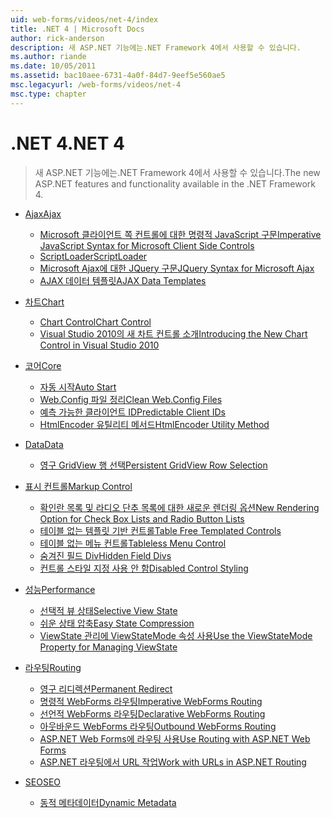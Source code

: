 ```yaml
---
uid: web-forms/videos/net-4/index
title: .NET 4 | Microsoft Docs
author: rick-anderson
description: 새 ASP.NET 기능에는.NET Framework 4에서 사용할 수 있습니다.
ms.author: riande
ms.date: 10/05/2011
ms.assetid: bac10aee-6731-4a0f-84d7-9eef5e560ae5
msc.legacyurl: /web-forms/videos/net-4
msc.type: chapter
---
```

<a name="net-4"></a><span data-ttu-id="dcb80-103">.NET 4</span><span class="sxs-lookup"><span data-stu-id="dcb80-103">.NET 4</span></span>
====================
> <span data-ttu-id="dcb80-104">새 ASP.NET 기능에는.NET Framework 4에서 사용할 수 있습니다.</span><span class="sxs-lookup"><span data-stu-id="dcb80-104">The new ASP.NET features and functionality available in the .NET Framework 4.</span></span>


- [<span data-ttu-id="dcb80-105">Ajax</span><span class="sxs-lookup"><span data-stu-id="dcb80-105">Ajax</span></span>](ajax/index.md)

    - [<span data-ttu-id="dcb80-106">Microsoft 클라이언트 쪽 컨트롤에 대한 명령적 JavaScript 구문</span><span class="sxs-lookup"><span data-stu-id="dcb80-106">Imperative JavaScript Syntax for Microsoft Client Side Controls</span></span>](ajax/aspnet-4-quick-hit-imperative-javascript-syntax-for-microsoft-client-side-controls.md)
    - [<span data-ttu-id="dcb80-107">ScriptLoader</span><span class="sxs-lookup"><span data-stu-id="dcb80-107">ScriptLoader</span></span>](ajax/aspnet-4-quick-hit-the-scriptloader.md)
    - [<span data-ttu-id="dcb80-108">Microsoft Ajax에 대한 JQuery 구문</span><span class="sxs-lookup"><span data-stu-id="dcb80-108">JQuery Syntax for Microsoft Ajax</span></span>](ajax/aspnet-4-quick-hit-jquery-syntax-for-microsoft-ajax.md)
    - [<span data-ttu-id="dcb80-109">AJAX 데이터 템플릿</span><span class="sxs-lookup"><span data-stu-id="dcb80-109">AJAX Data Templates</span></span>](ajax/aspnet-4-quick-hit-ajax-data-templates.md)
- [<span data-ttu-id="dcb80-110">차트</span><span class="sxs-lookup"><span data-stu-id="dcb80-110">Chart</span></span>](chart/index.md)

    - [<span data-ttu-id="dcb80-111">Chart Control</span><span class="sxs-lookup"><span data-stu-id="dcb80-111">Chart Control</span></span>](chart/aspnet-4-quick-hit-chart-control.md)
    - [<span data-ttu-id="dcb80-112">Visual Studio 2010의 새 차트 컨트롤 소개</span><span class="sxs-lookup"><span data-stu-id="dcb80-112">Introducing the New Chart Control in Visual Studio 2010</span></span>](chart/aspnet-4-how-do-i-introducing-the-new-chart-control-in-visual-studio-2010.md)
- [<span data-ttu-id="dcb80-113">코어</span><span class="sxs-lookup"><span data-stu-id="dcb80-113">Core</span></span>](core/index.md)

    - [<span data-ttu-id="dcb80-114">자동 시작</span><span class="sxs-lookup"><span data-stu-id="dcb80-114">Auto Start</span></span>](core/aspnet-4-quick-hit-auto-start.md)
    - [<span data-ttu-id="dcb80-115">Web.Config 파일 정리</span><span class="sxs-lookup"><span data-stu-id="dcb80-115">Clean Web.Config Files</span></span>](core/aspnet-4-quick-hit-clean-webconfig-files.md)
    - [<span data-ttu-id="dcb80-116">예측 가능한 클라이언트 ID</span><span class="sxs-lookup"><span data-stu-id="dcb80-116">Predictable Client IDs</span></span>](core/aspnet-4-quick-hit-predictable-client-ids.md)
    - [<span data-ttu-id="dcb80-117">HtmlEncoder 유틸리티 메서드</span><span class="sxs-lookup"><span data-stu-id="dcb80-117">HtmlEncoder Utility Method</span></span>](core/aspnet-4-quick-hit-the-htmlencoder-utility-method.md)
- [<span data-ttu-id="dcb80-118">Data</span><span class="sxs-lookup"><span data-stu-id="dcb80-118">Data</span></span>](data/index.md)

    - [<span data-ttu-id="dcb80-119">영구 GridView 행 선택</span><span class="sxs-lookup"><span data-stu-id="dcb80-119">Persistent GridView Row Selection</span></span>](data/aspnet-4-quick-hit-persistent-gridview-row-selection.md)
- [<span data-ttu-id="dcb80-120">표시 컨트롤</span><span class="sxs-lookup"><span data-stu-id="dcb80-120">Markup Control</span></span>](markup-control/index.md)

    - [<span data-ttu-id="dcb80-121">확인란 목록 및 라디오 단추 목록에 대한 새로운 렌더링 옵션</span><span class="sxs-lookup"><span data-stu-id="dcb80-121">New Rendering Option for Check Box Lists and Radio Button Lists</span></span>](markup-control/aspnet-4-quick-hit-new-rendering-option-for-check-box-lists-and-radio-button-lists.md)
    - [<span data-ttu-id="dcb80-122">테이블 없는 템플릿 기반 컨트롤</span><span class="sxs-lookup"><span data-stu-id="dcb80-122">Table Free Templated Controls</span></span>](markup-control/aspnet-4-quick-hit-table-free-templated-controls.md)
    - [<span data-ttu-id="dcb80-123">테이블 없는 메뉴 컨트롤</span><span class="sxs-lookup"><span data-stu-id="dcb80-123">Tableless Menu Control</span></span>](markup-control/aspnet-4-quick-hit-tableless-menu-control.md)
    - [<span data-ttu-id="dcb80-124">숨겨진 필드 Div</span><span class="sxs-lookup"><span data-stu-id="dcb80-124">Hidden Field Divs</span></span>](markup-control/aspnet-4-quick-hit-hidden-field-divs.md)
    - [<span data-ttu-id="dcb80-125">컨트롤 스타일 지정 사용 안 함</span><span class="sxs-lookup"><span data-stu-id="dcb80-125">Disabled Control Styling</span></span>](markup-control/aspnet-4-quick-hit-disabled-control-styling.md)
- [<span data-ttu-id="dcb80-126">성능</span><span class="sxs-lookup"><span data-stu-id="dcb80-126">Performance</span></span>](performance/index.md)

    - [<span data-ttu-id="dcb80-127">선택적 뷰 상태</span><span class="sxs-lookup"><span data-stu-id="dcb80-127">Selective View State</span></span>](performance/aspnet-4-quick-hit-selective-view-state.md)
    - [<span data-ttu-id="dcb80-128">쉬운 상태 압축</span><span class="sxs-lookup"><span data-stu-id="dcb80-128">Easy State Compression</span></span>](performance/aspnet-4-quick-hit-easy-state-compression.md)
    - [<span data-ttu-id="dcb80-129">ViewState 관리에 ViewStateMode 속성 사용</span><span class="sxs-lookup"><span data-stu-id="dcb80-129">Use the ViewStateMode Property for Managing ViewState</span></span>](performance/how-do-i-use-the-viewstatemode-property-for-managing-viewstate.md)
- [<span data-ttu-id="dcb80-130">라우팅</span><span class="sxs-lookup"><span data-stu-id="dcb80-130">Routing</span></span>](routing/index.md)

    - [<span data-ttu-id="dcb80-131">영구 리디렉션</span><span class="sxs-lookup"><span data-stu-id="dcb80-131">Permanent Redirect</span></span>](routing/aspnet-4-quick-hit-permanent-redirect.md)
    - [<span data-ttu-id="dcb80-132">명령적 WebForms 라우팅</span><span class="sxs-lookup"><span data-stu-id="dcb80-132">Imperative WebForms Routing</span></span>](routing/aspnet-4-quick-hit-imperative-webforms-routing.md)
    - [<span data-ttu-id="dcb80-133">선언적 WebForms 라우팅</span><span class="sxs-lookup"><span data-stu-id="dcb80-133">Declarative WebForms Routing</span></span>](routing/aspnet-4-quick-hit-declarative-webforms-routing.md)
    - [<span data-ttu-id="dcb80-134">아웃바운드 WebForms 라우팅</span><span class="sxs-lookup"><span data-stu-id="dcb80-134">Outbound WebForms Routing</span></span>](routing/aspnet-4-quick-hit-outbound-webforms-routing.md)
    - [<span data-ttu-id="dcb80-135">ASP.NET Web Forms에 라우팅 사용</span><span class="sxs-lookup"><span data-stu-id="dcb80-135">Use Routing with ASP.NET Web Forms</span></span>](routing/how-do-i-use-routing-with-aspnet-web-forms.md)
    - [<span data-ttu-id="dcb80-136">ASP.NET 라우팅에서 URL 작업</span><span class="sxs-lookup"><span data-stu-id="dcb80-136">Work with URLs in ASP.NET Routing</span></span>](routing/how-do-i-work-with-urls-in-aspnet-routing.md)
- [<span data-ttu-id="dcb80-137">SEO</span><span class="sxs-lookup"><span data-stu-id="dcb80-137">SEO</span></span>](seo/index.md)

    - [<span data-ttu-id="dcb80-138">동적 메타데이터</span><span class="sxs-lookup"><span data-stu-id="dcb80-138">Dynamic Metadata</span></span>](seo/aspnet-4-quick-hit-dynamic-metadata.md)
